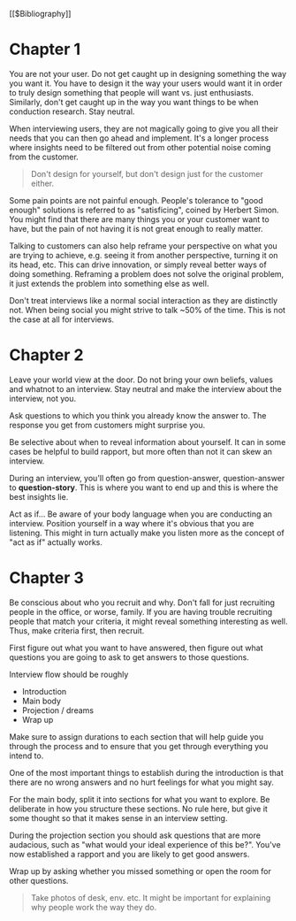 [[$Bibliography]]

# Chapter 1

You are not your user. Do not get caught up in designing something the way you want it. You have to design it the way your users would want it in order to truly design something that people will want vs. just enthusiasts. Similarly, don't get caught up in the way you want things to be when conduction research. Stay neutral.

When interviewing users, they are not magically going to give you all their needs that you can then go ahead and implement. It's a longer process where insights need to be filtered out from other potential noise coming from the customer.

> Don't design for yourself, but don't design just for the customer either.

Some pain points are not painful enough. People's tolerance to "good enough" solutions is referred to as "satisficing", coined by Herbert Simon. You might find that there are many things you or your customer want to have, but the pain of not having it is not great enough to really matter.

Talking to customers can also help reframe your perspective on what you are trying to achieve, e.g. seeing it from another perspective, turning it on its head, etc. This can drive innovation, or simply reveal better ways of doing something. Reframing a problem does not solve the original problem, it just extends the problem into something else as well.

Don't treat interviews like a normal social interaction as they are distinctly not. When being social you might strive to talk ~50% of the time. This is not the case at all for interviews.

# Chapter 2

Leave your world view at the door. Do not bring your own beliefs, values and whatnot to an interview. Stay neutral and make the interview about the interview, not you.

Ask questions to which you think you already know the answer to. The response you get from customers might surprise you.

Be selective about when to reveal information about yourself. It can in some cases be helpful to build rapport, but more often than not it can skew an interview.

During an interview, you'll often go from question-answer, question-answer to **question-story**. This is where you want to end up and this is where the best insights lie.

Act as if... Be aware of your body language when you are conducting an interview. Position yourself in a way where it's obvious that you are listening. This might in turn actually make you listen more as the concept of "act as if" actually works.

# Chapter 3

Be conscious about who you recruit and why. Don't fall for just recruiting people in the office, or worse, family. If you are having trouble recruiting people that match your criteria, it might reveal something interesting as well. Thus, make criteria first, then recruit.

First figure out what you want to have answered, then figure out what questions you are going to ask to get answers to those questions.

Interview flow should be roughly
- Introduction
- Main body
- Projection / dreams
- Wrap up

Make sure to assign durations to each section that will help guide you through the process and to ensure that you get through everything you intend to.

One of the most important things to establish during the introduction is that there are no wrong answers and no hurt feelings for what you might say.

For the main body, split it into sections for what you want to explore. Be deliberate in how you structure these sections. No rule here, but give it some thought so that it makes sense in an interview setting.

During the projection section you should ask questions that are more audacious, such as "what would your ideal experience of this be?". You've now established a rapport and you are likely to get good answers.

Wrap up by asking whether you missed something or open the room for other questions.

> Take photos of desk, env. etc. It might be important for explaining why people work the way they do.




